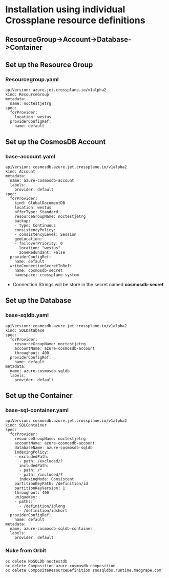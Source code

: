 # Installation using individual Crossplane resource definitions 

## **ResourceGroup->Account->Database->Container**


## Set up the Resource Group
### Resourcegroup.yaml
```
apiVersion: azure.jet.crossplane.io/v1alpha2
kind: ResourceGroup
metadata:
  name: noctestjetrg
spec:
  forProvider:
    location: westus
  providerConfigRef: 
    name: default
```


## Set up the CosmosDB Account
### base-account.yaml
```
apiVersion: cosmosdb.azure.jet.crossplane.io/v1alpha2
kind: Account
metadata:
  name: azure-cosmosdb-account
  labels:
    provider: default
spec:
  forProvider: 
    kind: GlobalDocumentDB 
    location: westus 
    offerType: Standard 
    resourceGroupName: noctestjetrg
    backup: 
    - type: Continuous 
    consistencyPolicy:
    - consistencyLevel: Session 
    geoLocation:
    - failoverPriority: 0 
      location: "westus" 
      zoneRedundant: False 
  providerConfigRef:
    name: default
  writeConnectionSecretToRef:
    name: cosmosdb-secret
    namespace: crossplane-system
```

* Connection Strings will be store in the secret named **cosmosdb-secret** 

## Set up the Database
### base-sqldb.yaml
```
apiVersion: cosmosdb.azure.jet.crossplane.io/v1alpha2
kind: SQLDatabase
spec:
  forProvider:
    resourceGroupName: noctestjetrg
    accountName: azure-cosmosdb-account
    throughput: 400
  providerConfigRef:
    name: default
metadata:
  name: azure-cosmosdb-sqldb
  labels:
    provider: default
```

## Set up the Container
### base-sql-container.yaml
```
apiVersion: cosmosdb.azure.jet.crossplane.io/v1alpha2
kind: SQLContainer
spec:
  forProvider:
    resourceGroupName: noctestjetrg
    accountName: azure-cosmosdb-account
    databaseName: azure-cosmosdb-sqldb
    indexingPolicy:
    - excludedPath:
      - path: /excluded/?
      includedPath:
      - path: /*
      - path: /included/?
      indexingMode: Consistent
    partitionKeyPath: /definition/id
    partitionKeyVersion: 1
    throughput: 400
    uniqueKey:
    - paths:
      - /definition/idlong
      - /definition/idshort
  providerConfigRef:
    name: default
metadata:
  name: azure-cosmosdb-sqldb-container
  labels:
    provider: default
```

### Nuke from Orbit
```
oc delete NoSQLDb noctestdb
oc delete Composition azure-cosmosdb-composition
oc delete CompositeResourceDefinition znosqldbs.runtime.madgrape.com
```